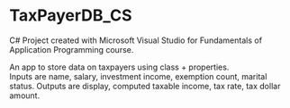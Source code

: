 # TaxPayerDB_CS

C# Project created with Microsoft Visual Studio for Fundamentals of Application Programming course.

An app to store data on taxpayers using class + properties.  
Inputs are name, salary, investment income, exemption count, marital status.
Outputs are display, computed taxable income, tax rate, tax dollar amount.
